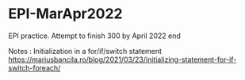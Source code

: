 # EPI-MarApr2022
EPI practice. Attempt to finish 300 by April 2022 end

Notes : 
Initialization in a for/if/switch statement 
https://mariusbancila.ro/blog/2021/03/23/initializing-statement-for-if-switch-foreach/
